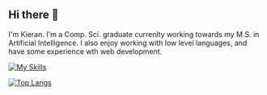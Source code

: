 ## Hi there 👋

I'm Kieran. I'm a Comp. Sci. graduate currenlty working towards my M.S. in Artificial Intelligence. I also enjoy working with low level languages, and have some experience wth web development.

[![My Skills](https://skillicons.dev/icons?i=nix,bash,linux,neovim,python,r,mysql,rust,cpp,java,react,html,css,js&perline=7)](https://skillicons.dev)

[![Top Langs](https://github-readme-stats.vercel.app/api/top-langs/?username=kogara13&layout=compact&bg_color=00000000&border_color=00000000&text_color=fff)](https://github.com/kogara13/github-readme-stats)
<!--
**Kogara13/kogara13** is a ✨ _special_ ✨ repository because its `README.md` (this file) appears on your GitHub profile.

Here are some ideas to get you started:

- 🔭 I’m currently working on ...
- 🌱 I’m currently learning ...
- 👯 I’m looking to collaborate on ...
- 🤔 I’m looking for help with ...
- 💬 Ask me about ...
- 📫 How to reach me: ...
- 😄 Pronouns: ...
- ⚡ Fun fact: ...
-->
